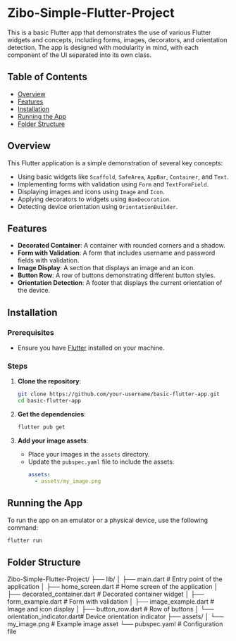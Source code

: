 # Zibo-Simple-Flutter-Project

This is a basic Flutter app that demonstrates the use of various Flutter widgets and concepts, including forms, images, decorators, and orientation detection. The app is designed with modularity in mind, with each component of the UI separated into its own class.

## Table of Contents
- [Overview](#overview)
- [Features](#features)
- [Installation](#installation)
- [Running the App](#running-the-app)
- [Folder Structure](#folder-structure)

## Overview

This Flutter application is a simple demonstration of several key concepts:
- Using basic widgets like `Scaffold`, `SafeArea`, `AppBar`, `Container`, and `Text`.
- Implementing forms with validation using `Form` and `TextFormField`.
- Displaying images and icons using `Image` and `Icon`.
- Applying decorators to widgets using `BoxDecoration`.
- Detecting device orientation using `OrientationBuilder`.

## Features

- **Decorated Container**: A container with rounded corners and a shadow.
- **Form with Validation**: A form that includes username and password fields with validation.
- **Image Display**: A section that displays an image and an icon.
- **Button Row**: A row of buttons demonstrating different button styles.
- **Orientation Detection**: A footer that displays the current orientation of the device.

## Installation

### Prerequisites
- Ensure you have [Flutter](https://flutter.dev/docs/get-started/install) installed on your machine.

### Steps

1. **Clone the repository**:
    ```bash
    git clone https://github.com/your-username/basic-flutter-app.git
    cd basic-flutter-app
    ```

2. **Get the dependencies**:
    ```bash
    flutter pub get
    ```

3. **Add your image assets**:
   - Place your images in the `assets` directory.
   - Update the `pubspec.yaml` file to include the assets:
     ```yaml
     assets:
       - assets/my_image.png
     ```

## Running the App

To run the app on an emulator or a physical device, use the following command:

```bash
flutter run
```

## Folder Structure
   Zibo-Simple-Flutter-Project/
   ├── lib/
   │   ├── main.dart                 # Entry point of the application
   │   ├── home_screen.dart          # Home screen of the application
   │   ├── decorated_container.dart  # Decorated container widget
   │   ├── form_example.dart         # Form with validation
   │   ├── image_example.dart        # Image and icon display
   │   ├── button_row.dart           # Row of buttons
   │   └── orientation_indicator.dart# Device orientation indicator
   ├── assets/
   │   └── my_image.png              # Example image asset
   └── pubspec.yaml                  # Configuration file